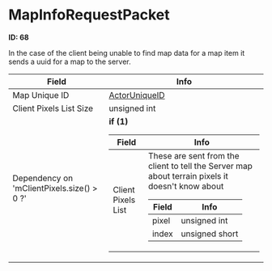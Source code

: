 # MapInfoRequestPacket

__ID: 68__

In the case of the client being unable to find map data for a map item it sends a uuid for a map to the server.

<table><thead><tr><th>Field</th><th>Info</th></tr></thead><tbody>
<tr><td>Map Unique ID</td><td><a href="../types/ActorUniqueID.md">ActorUniqueID</a></td></tr>
<tr><td>Client Pixels List Size</td><td>unsigned int</td></tr>
<tr><td>Dependency on 'mClientPixels.size() > 0 ?'</td><td><b>if (1)</b><br>
  <table><thead><tr><th>Field</th><th>Info</th></tr></thead><tbody>
  <tr><td>Client Pixels List</td><td>These are sent from the client to tell the Server map about terrain pixels it doesn't know about  
    <table><thead><tr><th>Field</th><th>Info</th></tr></thead><tbody>
    <tr><td>pixel</td><td>unsigned int</td></tr>
    <tr><td>index</td><td>unsigned short</td></tr>
    </tbody></table></td></tr>
  </tbody></table></td></tr>
</tbody></table>